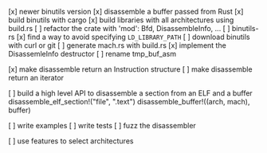 [x] newer binutils version
[x] disassemble a buffer passed from Rust
[x] build binutils with cargo
[x] build libraries with all architectures using build.rs
[ ] refactor the crate with 'mod': Bfd, DisassembleInfo, ...
[ ] binutils-rs
[x] find a way to avoid specifying `LD_LIBRARY_PATH`
[ ] download binutils with curl or git
[ ] generate mach.rs with build.rs
[x] implement the DisassemleInfo destructor
[ ] rename tmp_buf_asm

[x] make disassemble return an Instruction structure
[ ] make disassemble return an iterator

[ ] build a high level API to disassemble a section from an ELF and a buffer
    disassemble_elf_section!("file", ".text")
    disassemble_buffer!((arch, mach), buffer)

[ ] write examples
[ ] write tests
[ ] fuzz the disassembler

[ ] use features to select architectures
